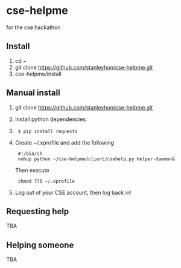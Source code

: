 cse-helpme
==========

for the cse hackathon

## Install

1. cd ~
2. git clone https://github.com/stanleyhon/cse-helpme.git
3. cse-helpme/install

## Manual install

1. git clone https://github.com/stanleyhon/cse-helpme.git
2. Install python dependencies:
3. 
        $ pip install requests
      
3. Create ~/.xprofile and add the following

        #!/bin/sh
        nohup python ~/cse-helpme/client/csehelp.py helper-daemon&
        
    Then execute

        chmod 775 ~/.xprofile

4. Log out of your CSE account, then log back in!

## Requesting help
TBA

## Helping someone
TBA

